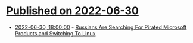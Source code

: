 # [Published on 2022-06-30](index.md)

* [2022-06-30, 18:00:00](https://yro.slashdot.org/story/22/06/30/1714228/russians-are-searching-for-pirated-microsoft-products-and-switching-to-linux?utm_source=rss1.0mainlinkanon&utm_medium=feed) - [Russians Are Searching For Pirated Microsoft Products and Switching To Linux](https://yro.slashdot.org/story/22/06/30/1714228/russians-are-searching-for-pirated-microsoft-products-and-switching-to-linux?utm_source=rss1.0mainlinkanon&utm_medium=feed)
